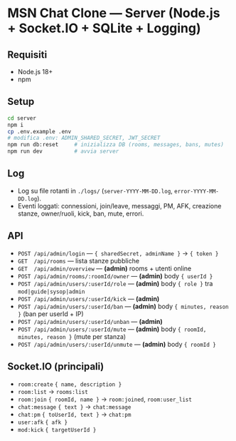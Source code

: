 # MSN Chat Clone — Server (Node.js + Socket.IO + SQLite + Logging)

## Requisiti
- Node.js 18+
- npm

## Setup
```bash
cd server
npm i
cp .env.example .env
# modifica .env: ADMIN_SHARED_SECRET, JWT_SECRET
npm run db:reset     # inizializza DB (rooms, messages, bans, mutes)
npm run dev          # avvia server
```

## Log
- Log su file rotanti in `./logs/` (`server-YYYY-MM-DD.log`, `error-YYYY-MM-DD.log`).
- Eventi loggati: connessioni, join/leave, messaggi, PM, AFK, creazione stanze, owner/ruoli, kick, ban, mute, errori.

## API
- `POST /api/admin/login` — `{ sharedSecret, adminName }` → `{ token }`
- `GET  /api/rooms` — lista stanze pubbliche
- `GET  /api/admin/overview` — **(admin)** rooms + utenti online
- `POST /api/admin/rooms/:roomId/owner` — **(admin)** body `{ userId }`
- `POST /api/admin/users/:userId/role` — **(admin)** body `{ role }` tra `mod|guide|sysop|admin`
- `POST /api/admin/users/:userId/kick` — **(admin)**
- `POST /api/admin/users/:userId/ban` — **(admin)** body `{ minutes, reason }` (ban per userId + IP)
- `POST /api/admin/users/:userId/unban` — **(admin)**
- `POST /api/admin/users/:userId/mute` — **(admin)** body `{ roomId, minutes, reason }` (mute per stanza)
- `POST /api/admin/users/:userId/unmute` — **(admin)** body `{ roomId }`

## Socket.IO (principali)
- `room:create` `{ name, description }`
- `room:list` → `rooms:list`
- `room:join` `{ roomId, name }` → `room:joined`, `room:user_list`
- `chat:message` `{ text }` → `chat:message`
- `chat:pm` `{ toUserId, text }` → `chat:pm`
- `user:afk` `{ afk }`
- `mod:kick` `{ targetUserId }`
